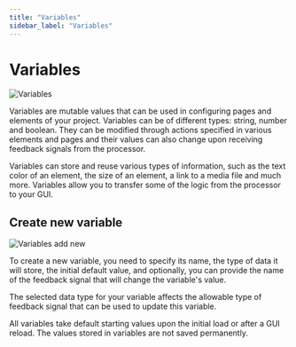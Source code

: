 ```yaml
---
title: "Variables"
sidebar_label: "Variables"
---
```


#  Variables 


![Variables](./img/variables1.png)

Variables are mutable values that can be used in configuring pages and
elements of your project. Variables can be of different types: string,
number and boolean. They can be modified through actions specified in
various elements and pages and their values can also change upon
receiving feedback signals from the processor.

Variables can store and reuse various types of information, such as the
text color of an element, the size of an element, a link to a media file
and much more. Variables allow you to transfer some of the logic from
the processor to your GUI.

## Create new variable

![Variables add new](./img/variables_add_new.png)

To create a new variable, you need to specify its name, the type of data
it will store, the initial default value, and optionally, you can
provide the name of the feedback signal that will change the variable's
value.

The selected data type for your variable affects the allowable type of
feedback signal that can be used to update this variable.

All variables take default starting values upon the initial load or
after a GUI reload. The values stored in variables are not saved
permanently.
